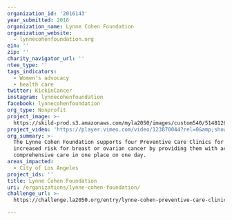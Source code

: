 ```yaml
---
organization_id: '2016143'
year_submitted: 2016
organization_name: Lynne Cohen Foundation
organization_website:
  - lynnecohenfoundation.org
ein: ''
zip: ''
charity_navigator_url: ''
ntee_type: ''
tags_indicators:
  - Women's advocacy
  - health care
twitter: KickinCancer
instagram: lynnecohenfoundation
facebook: lynnecohenfoundation
org_type: Nonprofit
project_image: >-
  https://skild-prod.s3.amazonaws.com/myla2050/images/custom540/5148126005741-team91.png
project_video: 'https://player.vimeo.com/video/123870044?rel=0&amp;showinfo=0'
org_summary: >-
  The Lynne Cohen Foundation supports four Preventive Care Clinics for women at
  increased risk for breast or ovarian cancer by providing them with access to
  comprehensive care in one place on one day.
areas_impacted:
  - City of Los Angeles
project_ids: ''
title: Lynne Cohen Foundation
uri: /organizations/lynne-cohen-foundation/
challenge_url: >-
  https://challenge.la2050.org/entry/lynne-cohen-preventive-care-clinic-at-usc-norris-cancer-center-for-women-at-risk-for-cancer

---
```

